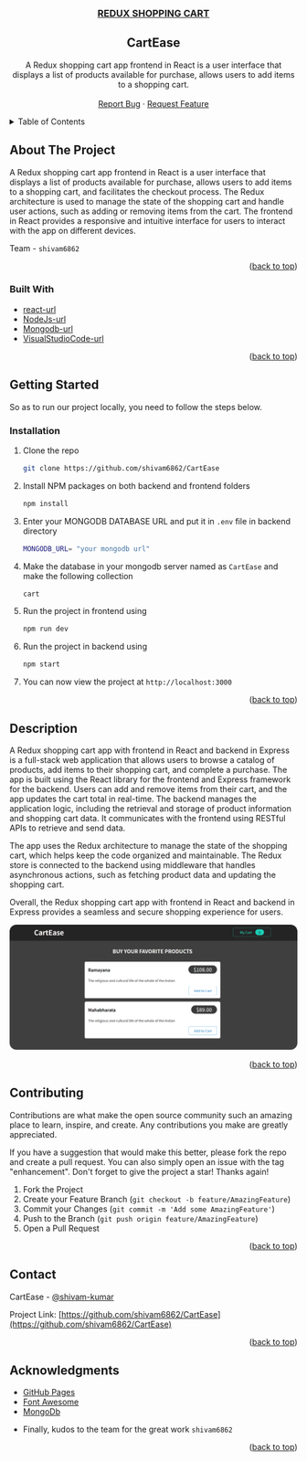 <br />
<div align="center">
<h3> <u>REDUX SHOPPING CART<br> </u></h3>
<h2 align="center">CartEase</h2>

  <p align="center">
   A Redux shopping cart app frontend in React is a user interface that displays a list of products available for purchase, allows users to add items to a shopping cart.
    <br />
    <br />
    <a href="https://github.com/shivam6862/CartEase/issues">Report Bug</a>
    ·
    <a href="https://github.com/shivam6862/CartEase/issues">Request Feature</a>
  </p>
</div>

<details>
  <summary>Table of Contents</summary>
  <ol>
    <li>
      <a href="#about-the-project">About The Project</a>
      <ul>
        <li><a href="#built-with">Built With</a></li>
      </ul>
    </li>
    <li><a href="#usage">Description</a></li>
    <li><a href="#contributing">Contributing</a></li>
    <li><a href="#contact">Contact</a></li>
    <li><a href="#acknowledgments">Acknowledgments</a></li>
  </ol>
</details>


## About The Project

A Redux shopping cart app frontend in React is a user interface that displays a list of products available for purchase, allows users to add items to a shopping cart, and facilitates the checkout process. The Redux architecture is used to manage the state of the shopping cart and handle user actions, such as adding or removing items from the cart. The frontend in React provides a responsive and intuitive interface for users to interact with the app on different devices.

Team - `shivam6862`

<p align="right">(<a href="#readme-top">back to top</a>)</p>

### Built With

- [react-url]
- [NodeJs-url]
- [Mongodb-url]
- [VisualStudioCode-url]

<p align="right">(<a href="#readme-top">back to top</a>)</p>


## Getting Started

So as to run our project locally, you need to follow the steps below.

### Installation

1. Clone the repo
   ```sh
   git clone https://github.com/shivam6862/CartEase
   ```
2. Install NPM packages on both backend and frontend folders

   ```sh
   npm install
   ```

3. Enter your MONGODB DATABASE URL and put it in `.env` file in backend directory
   ```sh
   MONGODB_URL= "your mongodb url"
   ```
4. Make the database in your mongodb server named as `CartEase` and make the following collection
   ```sh
   cart
   ```
5. Run the project in frontend using
   ```sh
   npm run dev
   ```
6. Run the project in backend using
   ```sh
   npm start
   ```
7. You can now view the project at `http://localhost:3000`

<p align="right">(<a href="#readme-top">back to top</a>)</p>

<!-- USAGE EXAMPLES -->

## Description

A Redux shopping cart app with frontend in React and backend in Express is a full-stack web application that allows users to browse a catalog of products, add items to their shopping cart, and complete a purchase. The app is built using the React library for the frontend and Express framework for the backend. Users can add and remove items from their cart, and the app updates the cart total in real-time. The backend manages the application logic, including the retrieval and storage of product information and shopping cart data. It communicates with the frontend using RESTful APIs to retrieve and send data.<br/>

The app uses the Redux architecture to manage the state of the shopping cart, which helps keep the code organized and maintainable. The Redux store is connected to the backend using middleware that handles asynchronous actions, such as fetching product data and updating the shopping cart.<br/>

Overall, the Redux shopping cart app with frontend in React and backend in Express provides a seamless and secure shopping experience for users.<br/>

<a href="https://github.com/shivam6862/"><img src="https://github.com/shivam6862/CartEase/blob/master/Frontend/public/CartEase.png" style="border-radius:12px"></a>

<p align="right">(<a href="#readme-top">back to top</a>)</p>

<!-- CONTRIBUTING -->

## Contributing

Contributions are what make the open source community such an amazing place to learn, inspire, and create. Any contributions you make are greatly appreciated.

If you have a suggestion that would make this better, please fork the repo and create a pull request. You can also simply open an issue with the tag "enhancement".
Don't forget to give the project a star! Thanks again!

1. Fork the Project
2. Create your Feature Branch (`git checkout -b feature/AmazingFeature`)
3. Commit your Changes (`git commit -m 'Add some AmazingFeature'`)
4. Push to the Branch (`git push origin feature/AmazingFeature`)
5. Open a Pull Request

<p align="right">(<a href="#readme-top">back to top</a>)</p>

<!-- CONTACT -->

## Contact

CartEase - [@shivam-kumar](https://www.linkedin.com/in/shivam-kumar-14701b249/)

Project Link: [https://github.com/shivam6862/CartEase](https://github.com/shivam6862/CartEase)

<p align="right">(<a href="#readme-top">back to top</a>)</p>

<!-- ACKNOWLEDGMENTS -->

## Acknowledgments

- [GitHub Pages](https://pages.github.com)
- [Font Awesome](https://fontawesome.com)
- [MongoDb](https://www.mongodb.com/)

* []() Finally, kudos to the team for the great work `shivam6862`
<p align="right">(<a href="#readme-top">back to top</a>)</p>

[react-url]: https://reactjs.org/
[react.js]: https://img.shields.io/badge/React-20232A?style=for-the-badge&logo=react&logoColor=61DAFB
[nodejs-url]: https://nodejs.org/en
[mongodb-url]: https://www.mongodb.com/
[visualstudiocode-url]: https://code.visualstudio.com/
